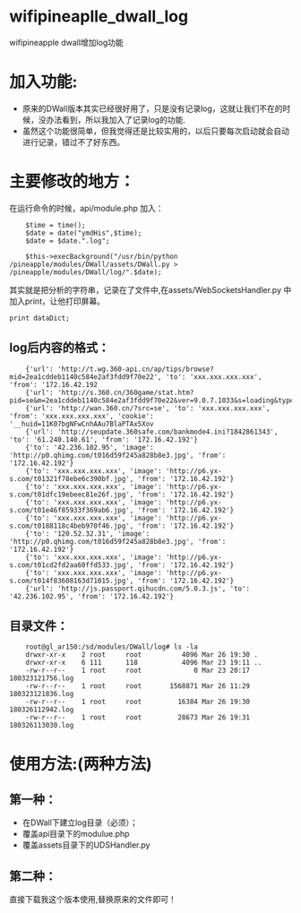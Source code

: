 # wifipineaplle_dwall_log
wifipineapple dwall增加log功能


# 加入功能: 

- 原来的DWall版本其实已经很好用了，只是没有记录log，这就让我们不在的时候，没办法看到，所以我加入了记录log的功能.
- 虽然这个功能很简单，但我觉得还是比较实用的，以后只要每次启动就会自动进行记录，错过不了好东西。



# 主要修改的地方：

在运行命令的时候，api/module.php 加入：

        $time = time();
        $date = date("ymdHis",$time);
        $date = $date.".log";

        $this->execBackground("/usr/bin/python /pineapple/modules/DWall/assets/DWall.py > /pineapple/modules/DWall/log/".$date);
    

其实就是把分析的字符串，记录在了文件中,在assets/WebSocketsHandler.py 中加入print，让他打印屏幕。

	print dataDict;


## log后内容的格式：
		{'url': 'http://t.wg.360-api.cn/ap/tips/browse?mid=2ea1cddeb1140c584e2af3fdd9f70e22', 'to': 'xxx.xxx.xxx.xxx', 'from': '172.16.42.192
		{'url': 'http://s.360.cn/360game/stat.htm?pid=se&m=2ea1cddeb1140c584e2af3fdd9f70e22&ver=9.0.7.1033&s=loading&type=extyouxi&sever=9.1
		{'url': 'http://wan.360.cn/?src=se', 'to': 'xxx.xxx.xxx.xxx', 'from': 'xxx.xxx.xxx.xxx', 'cookie': '__huid=11K07bgNFwCnhAAu7BlaPTAx5Xov
		{'url': 'http://seupdate.360safe.com/bankmode4.ini?1842861343', 'to': '61.240.140.61', 'from': '172.16.42.192'}
		{'to': '42.236.102.95', 'image': 'http://p0.qhimg.com/t016d59f245a828b8e3.jpg', 'from': '172.16.42.192'}
		{'to': 'xxx.xxx.xxx.xxx', 'image': 'http://p6.yx-s.com/t01321f78ebe6c390bf.jpg', 'from': '172.16.42.192'}
		{'to': 'xxx.xxx.xxx.xxx', 'image': 'http://p6.yx-s.com/t01dfc19ebeec81e26f.jpg', 'from': '172.16.42.192'}
		{'to': 'xxx.xxx.xxx.xxx', 'image': 'http://p6.yx-s.com/t01e46f85933f369ab6.jpg', 'from': '172.16.42.192'}
		{'to': 'xxx.xxx.xxx.xxx', 'image': 'http://p6.yx-s.com/t0188118c4beb970f46.jpg', 'from': '172.16.42.192'}
		{'to': '120.52.32.31', 'image': 'http://p0.qhimg.com/t016d59f245a828b8e3.jpg', 'from': '172.16.42.192'}
		{'to': 'xxx.xxx.xxx.xxx', 'image': 'http://p6.yx-s.com/t01cd2fd2aa60ffd533.jpg', 'from': '172.16.42.192'}
		{'to': 'xxx.xxx.xxx.xxx', 'image': 'http://p6.yx-s.com/t014f83608163d71015.jpg', 'from': '172.16.42.192'}
		{'url': 'http://js.passport.qihucdn.com/5.0.3.js', 'to': '42.236.102.95', 'from': '172.16.42.192'}


## 目录文件：
		root@gl_ar150:/sd/modules/DWall/log# ls -la
		drwxr-xr-x    2 root     root          4096 Mar 26 19:30 .
		drwxr-xr-x    6 111      118           4096 Mar 23 19:11 ..
		-rw-r--r--    1 root     root             0 Mar 23 20:17 180323121756.log
		-rw-r--r--    1 root     root       1568871 Mar 26 11:29 180323121836.log
		-rw-r--r--    1 root     root         16384 Mar 26 19:30 180326112942.log
		-rw-r--r--    1 root     root         28673 Mar 26 19:31 180326113030.log


# 使用方法:(两种方法) 

## 第一种：

- 在DWall下建立log目录（必须）；
- 覆盖api目录下的modulue.php
- 覆盖assets目录下的UDSHandler.py 

## 第二种：

直接下载我这个版本使用,替换原来的文件即可！
